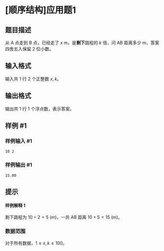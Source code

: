 # [顺序结构]应用题1

## 题目描述

从 A 点走到 B 点，已经走了 $x$ m，是**剩下**路程的 $k$ 倍，问 AB 距离多少 m，答案四舍五入保留 $2$ 位小数。

## 输入格式

输入共 $1$ 行 $2$ 个正整数 $x,k$。

## 输出格式

输出共 $1$ 行 $1$ 个浮点数，表示答案。

## 样例 #1

### 样例输入 #1

```
10 2
```

### 样例输出 #1

```
15.00
```

## 提示

#### 样例解释 1

剩下路程为 $10\div 2=5$ (m)，一共 AB 距离 $10+5=15$ (m)。

### 数据范围

对于所有数据，$1\leq x,k\leq 100$。